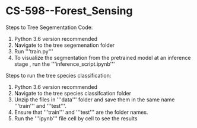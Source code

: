 # CS-598--Forest_Sensing


Steps to Tree Segementation Code:
1. Python 3.6 version recommended
2. Navigate to the tree segemenation folder
3. Run '''train.py'''
4. To visualize the segmentation from the pretrained model at an inference stage , run the '''inference_script.ipynb'''



Steps to run the tree species classification:
1. Python 3.6 version recommended
2. Navigate to the tree species classifcation folder
3. Unzip the files in '''data''' folder and save them in the same name '''train''' and '''test'''. 
4. Ensure that '''train''' and '''test''' are the folder names.
5. Run the '''ipynb''' file cell by cell to see the results
